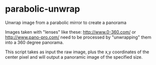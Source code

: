 parabolic-unwrap
================

Unwrap image from a parabolic mirror to create a panorama

Images taken with "lenses" like these: http://www.0-360.com/ or http://www.pano-pro.com/
need to be processed by "unwrapping" them into a 360 degree panorama. 

This script takes as input the raw image, plus the x,y coordinates of the center pixel
and will output a panoramic image of the specified size.
